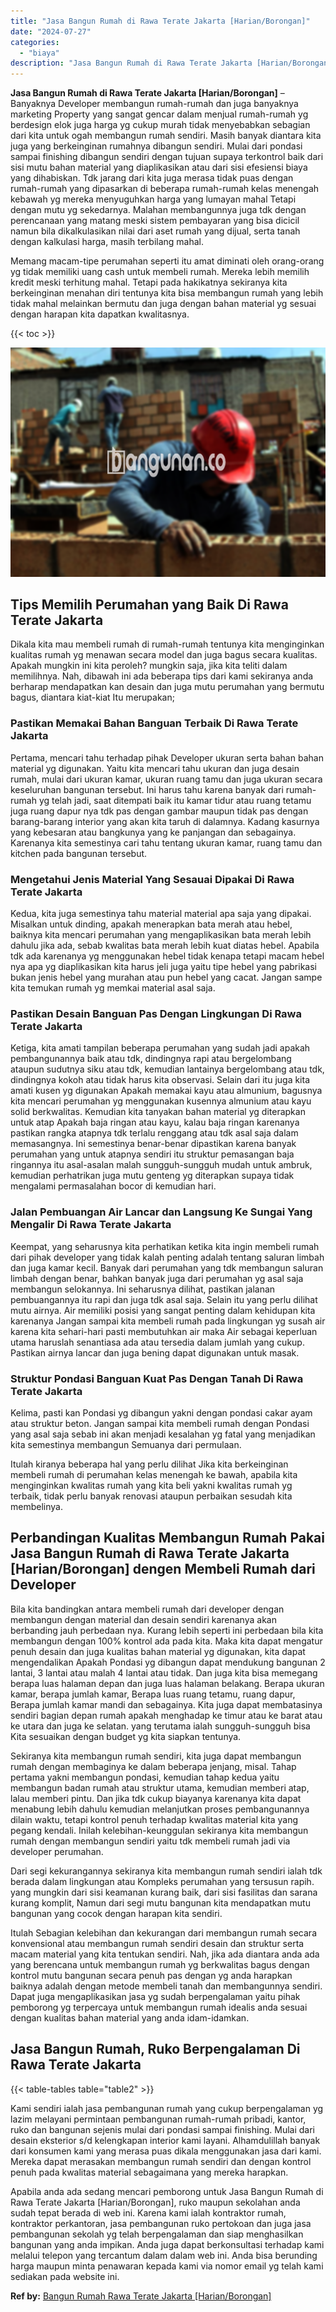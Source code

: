 ```yaml
---
title: "Jasa Bangun Rumah di Rawa Terate Jakarta [Harian/Borongan]"
date: "2024-07-27"
categories: 
  - "biaya"
description: "Jasa Bangun Rumah di Rawa Terate Jakarta [Harian/Borongan]. Apabila anda ada sedang mencari pemborong untuk Jasa Bangun Rumah di Rawa Terate Jakarta [Harian..."
---
```


**Jasa Bangun Rumah di Rawa Terate Jakarta \[Harian/Borongan\]** – Banyaknya Developer membangun rumah-rumah dan juga banyaknya marketing Property yang sangat gencar dalam menjual rumah-rumah yg berdesign elok juga harga yg cukup murah tidak menyebabkan sebagian dari kita untuk ogah membangun rumah sendiri. Masih banyak diantara kita juga yang berkeinginan rumahnya dibangun sendiri. Mulai dari pondasi sampai finishing dibangun sendiri dengan tujuan supaya terkontrol baik dari sisi mutu bahan material yang diaplikasikan atau dari sisi efesiensi biaya yang dihabiskan. Tdk jarang dari kita juga merasa tidak puas dengan rumah-rumah yang dipasarkan di beberapa rumah-rumah kelas menengah kebawah yg mereka menyuguhkan harga yang lumayan mahal Tetapi dengan mutu yg sekedarnya. Malahan membangunnya juga tdk dengan perencanaan yang matang meski sistem pembayaran yang bisa dicicil namun bila dikalkulasikan nilai dari aset rumah yang dijual, serta tanah dengan kalkulasi harga, masih terbilang mahal.

Memang macam-tipe perumahan seperti itu amat diminati oleh orang-orang yg tidak memiliki uang cash untuk membeli rumah. Mereka lebih memilih kredit meski terhitung mahal. Tetapi pada hakikatnya sekiranya kita berkeinginan menahan diri tentunya kita bisa membangun rumah yang lebih tidak mahal melainkan bermutu dan juga dengan bahan material yg sesuai dengan harapan kita dapatkan kwalitasnya.

{{< toc >}}

![Jasa Bangun Rumah di Rawa Terate Jakarta [Harian/Borongan]](/images/borong-bangunan-10.png)

## Tips Memilih Perumahan yang Baik Di Rawa Terate Jakarta

Dikala kita mau membeli rumah di rumah-rumah tentunya kita menginginkan kualitas rumah yg menawan secara model dan juga bagus secara kualitas. Apakah mungkin ini kita peroleh? mungkin saja, jika kita teliti dalam memilihnya. Nah, dibawah ini ada beberapa tips dari kami sekiranya anda berharap mendapatkan kan desain dan juga mutu perumahan yang bermutu bagus, diantara kiat-kiat Itu merupakan;

### Pastikan Memakai Bahan Banguan Terbaik Di Rawa Terate Jakarta

Pertama, mencari tahu terhadap pihak Developer ukuran serta bahan bahan material yg digunakan. Yaitu kita mencari tahu ukuran dan juga desain rumah, mulai dari ukuran kamar, ukuran ruang tamu dan juga ukuran secara keseluruhan bangunan tersebut. Ini harus tahu karena banyak dari rumah-rumah yg telah jadi, saat ditempati baik itu kamar tidur atau ruang tetamu juga ruang dapur nya tdk pas dengan gambar maupun tidak pas dengan barang-barang interior yang akan kita taruh di dalamnya. Kadang kasurnya yang kebesaran atau bangkunya yang ke panjangan dan sebagainya. Karenanya kita semestinya cari tahu tentang ukuran kamar, ruang tamu dan kitchen pada bangunan tersebut.

### Mengetahui Jenis Material Yang Sesauai Dipakai Di Rawa Terate Jakarta

Kedua, kita juga semestinya tahu material material apa saja yang dipakai. Misalkan untuk dinding, apakah menerapkan bata merah atau hebel, baiknya kita mencari perumahan yang mengaplikasikan bata merah lebih dahulu jika ada, sebab kwalitas bata merah lebih kuat diatas hebel. Apabila tdk ada karenanya yg menggunakan hebel tidak kenapa tetapi macam hebel nya apa yg diaplikasikan kita harus jeli juga yaitu tipe hebel yang pabrikasi bukan jenis hebel yang murahan atau pun hebel yang cacat. Jangan sampe kita temukan rumah yg memkai material asal saja.

### Pastikan Desain Banguan Pas Dengan Lingkungan Di Rawa Terate Jakarta

Ketiga, kita amati tampilan beberapa perumahan yang sudah jadi apakah pembangunannya baik atau tdk, dindingnya rapi atau bergelombang ataupun sudutnya siku atau tdk, kemudian lantainya bergelombang atau tdk, dindingnya kokoh atau tidak harus kita observasi. Selain dari itu juga kita amati kusen yg digunakan Apakah memakai kayu atau almunium, bagusnya kita mencari perumahan yg menggunakan kusennya almunium atau kayu solid berkwalitas. Kemudian kita tanyakan bahan material yg diterapkan untuk atap Apakah baja ringan atau kayu, kalau baja ringan karenanya pastikan rangka atapnya tdk terlalu renggang atau tdk asal saja dalam memasangnya. Ini semestinya benar-benar dipastikan karena banyak perumahan yang untuk atapnya sendiri itu struktur pemasangan baja ringannya itu asal-asalan malah sungguh-sungguh mudah untuk ambruk, kemudian perhatrikan juga mutu genteng yg diterapkan supaya tidak mengalami permasalahan bocor di kemudian hari.

### Jalan Pembuangan Air Lancar dan Langsung Ke Sungai Yang Mengalir Di Rawa Terate Jakarta

Keempat, yang seharusnya kita perhatikan ketika kita ingin membeli rumah dari pihak developer yang tidak kalah penting adalah tentang saluran limbah dan juga kamar kecil. Banyak dari perumahan yang tdk membangun saluran limbah dengan benar, bahkan banyak juga dari perumahan yg asal saja membangun selokannya. Ini seharusnya dilihat, pastikan jalanan pembuangannya itu rapi dan juga tdk asal saja. Selain itu yang perlu dilihat mutu airnya. Air memiliki posisi yang sangat penting dalam kehidupan kita karenanya Jangan sampai kita membeli rumah pada lingkungan yg susah air karena kita sehari-hari pasti membutuhkan air maka Air sebagai keperluan utama haruslah senantiasa ada atau tersedia dalam jumlah yang cukup. Pastikan airnya lancar dan juga bening dapat digunakan untuk masak.

### Struktur Pondasi Banguan Kuat Pas Dengan Tanah Di Rawa Terate Jakarta

Kelima, pasti kan Pondasi yg dibangun yakni dengan pondasi cakar ayam atau struktur beton. Jangan sampai kita membeli rumah dengan Pondasi yang asal saja sebab ini akan menjadi kesalahan yg fatal yang menjadikan kita semestinya membangun Semuanya dari permulaan.

Itulah kiranya beberapa hal yang perlu dilihat Jika kita berkeinginan membeli rumah di perumahan kelas menengah ke bawah, apabila kita menginginkan kwalitas rumah yang kita beli yakni kwalitas rumah yg terbaik, tidak perlu banyak renovasi ataupun perbaikan sesudah kita membelinya.

## Perbandingan Kualitas Membangun Rumah Pakai Jasa Bangun Rumah di Rawa Terate Jakarta \[Harian/Borongan\] dengen Membeli Rumah dari Developer

Bila kita bandingkan antara membeli rumah dari developer dengan membangun dengan material dan desain sendiri karenanya akan berbanding jauh perbedaan nya. Kurang lebih seperti ini perbedaan bila kita membangun dengan 100% kontrol ada pada kita. Maka kita dapat mengatur penuh desain dan juga kualitas bahan material yg digunakan, kita dapat mengendalikan Apakah Pondasi yg dibangun dapat mendukung bangunan 2 lantai, 3 lantai atau malah 4 lantai atau tidak. Dan juga kita bisa memegang berapa luas halaman depan dan juga luas halaman belakang. Berapa ukuran kamar, berapa jumlah kamar, Berapa luas ruang tetamu, ruang dapur, Berapa jumlah kamar mandi dan sebagainya. Kita juga dapat membatasinya sendiri bagian depan rumah apakah menghadap ke timur atau ke barat atau ke utara dan juga ke selatan. yang terutama ialah sungguh-sungguh bisa Kita sesuaikan dengan budget yg kita siapkan tentunya.

Sekiranya kita membangun rumah sendiri, kita juga dapat membangun rumah dengan membaginya ke dalam beberapa jenjang, misal. Tahap pertama yakni membangun pondasi, kemudian tahap kedua yaitu membangun badan rumah atau struktur utama, kemudian memberi atap, lalau memberi pintu. Dan jika tdk cukup biayanya karenanya kita dapat menabung lebih dahulu kemudian melanjutkan proses pembangunannya dilain waktu, tetapi kontrol penuh terhadap kwalitas material kita yang pegang kendali. Inilah kelebihan-keunggulan sekiranya kita membangun rumah dengan membangun sendiri yaitu tdk membeli rumah jadi via developer perumahan.

Dari segi kekurangannya sekiranya kita membangun rumah sendiri ialah tdk berada dalam lingkungan atau Kompleks perumahan yang tersusun rapih. yang mungkin dari sisi keamanan kurang baik, dari sisi fasilitas dan sarana kurang komplit, Namun dari segi mutu bangunan kita mendapatkan mutu bangunan yang cocok dengan harapan kita sendiri.

Itulah Sebagian kelebihan dan kekurangan dari membangun rumah secara konvensional atau membangun rumah sendiri desain dan struktur serta macam material yang kita tentukan sendiri. Nah, jika ada diantara anda ada yang berencana untuk membangun rumah yg berkwalitas bagus dengan kontrol mutu bangunan secara penuh pas dengan yg anda harapkan baiknya adalah dengan metode membeli tanah dan membangunnya sendiri. Dapat juga mengaplikasikan jasa yg sudah berpengalaman yaitu pihak pemborong yg terpercaya untuk membangun rumah idealis anda sesuai dengan kualitas bahan material yang anda idam-idamkan.

## Jasa Bangun Rumah, Ruko Berpengalaman Di Rawa Terate Jakarta

{{< table-tables table="table2" >}}

Kami sendiri ialah jasa pembangunan rumah yang cukup berpengalaman yg lazim melayani permintaan pembangunan rumah-rumah pribadi, kantor, ruko dan bangunan sejenis mulai dari pondasi sampai finishing. Mulai dari desain eksterior s/d kelengkapan interior kami layani. Alhamdulillah banyak dari konsumen kami yang merasa puas dikala menggunakan jasa dari kami. Mereka dapat merasakan membangun rumah sendiri dan dengan kontrol penuh pada kwalitas material sebagaimana yang mereka harapkan.

Apabila anda ada sedang mencari pemborong untuk Jasa Bangun Rumah di Rawa Terate Jakarta \[Harian/Borongan\], ruko maupun sekolahan anda sudah tepat berada di web ini. Karena kami ialah kontraktor rumah, kontraktor perkantoran, jasa pembangunan ruko pertokoan dan juga jasa pembangunan sekolah yg telah berpengalaman dan siap menghasilkan bangunan yang anda impikan. Anda juga dapat berkonsultasi terhadap kami melalui telepon yang tercantum dalam dalam web ini. Anda bisa berunding harga maupun minta penawaran kepada kami via nomor email yg telah kami sediakan pada website ini.

**Ref by:** [Bangun Rumah Rawa Terate Jakarta [Harian/Borongan]](https://id.wikipedia.org/wiki/Bangun)
